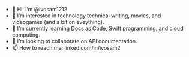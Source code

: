 - 👋 Hi, I’m @ivosam1212
- 👀 I’m interested in technology technical writing, movies, and videogames (and a bit on eveything).
- 🌱 I’m currently learning Docs as Code, Swift programming, and cloud computing.
- 💞️ I’m looking to collaborate on API documentation.
- 📫 How to reach me: linked.com/in/ivosam2

<!---
ivosam1212/ivosam1212 is a ✨ special ✨ repository because its `README.md` (this file) appears on your GitHub profile.
You can click the Preview link to take a look at your changes.
--->
